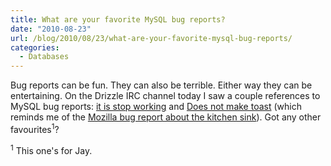 ```yaml
---
title: What are your favorite MySQL bug reports?
date: "2010-08-23"
url: /blog/2010/08/23/what-are-your-favorite-mysql-bug-reports/
categories:
  - Databases
---
```

Bug reports can be fun. They can also be terrible. Either way they can be entertaining. On the Drizzle IRC channel today I saw a couple references to MySQL bug reports: [it is stop working](http://bugs.mysql.com/bug.php?id=56177) and [Does not make toast](http://bugs.mysql.com/bug.php?id=2) (which reminds me of the [Mozilla bug report about the kitchen sink](https://bugzilla.mozilla.org/show_bug.cgi?id=122411)). Got any other favourites<sup>1</sup>?

<sup>1</sup> This one's for Jay.


